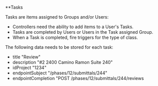 **Tasks

Tasks are items assigned to Groups and/or Users:

* Controllers need the ability to add items to a User's Tasks.
* Tasks are completed by Users or Users in the Task assigned Group.
* When a Task is completed, fire triggers for the type of class.

The following data needs to be stored for each task:

* title "Review"
* description "#2 2400 Camino Ramon Suite 240"
* idProject "1234"
* endpointSubject "/phases/12/submittals/244"
* endpointCompletion "POST /phases/12/submittals/244/reviews


